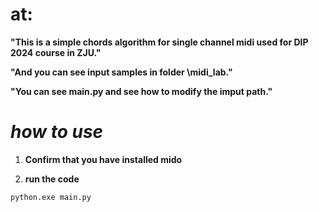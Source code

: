 # **at:**

**"This is a simple chords algorithm for single channel midi used for DIP 2024 course in ZJU."**

**"And you can see input samples in folder \midi_lab."**

**"You can see main.py and see how to modify the imput path."**

# *how to use*

1. **Confirm that you have installed mido**

2. **run the code**
```shell
python.exe main.py
